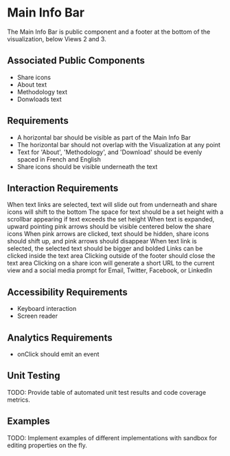 # Main Info Bar

The Main Info Bar is public component and a footer at the bottom of the visualization, below Views 
2 and 3.

## Associated Public Components

* Share icons
* About text
* Methodology text
* Donwloads text

## Requirements

* A horizontal bar should be visible as part of the Main Info Bar
* The horizontal bar should not overlap with the Visualization at any point
* Text for 'About', 'Methodology', and 'Download' should be evenly spaced in French and English
* Share icons should be visible underneath the text

## Interaction Requirements

When text links are selected, text will slide out from underneath and
  share icons will shift to the bottom
The space for text should be a set height with a scrollbar appearing if text exceeds the set height
When text is expanded, upward pointing pink arrows should be visible centered below the share icons
When pink arrows are clicked, text should be hidden, share icons should shift up,
  and pink arrows should disappear
When text link is selected, the selected text should be bigger and bolded
Links can be clicked inside the text area
Clicking outside of the footer should close the text area
Clicking on a share icon will generate a short URL to the current view and a social media prompt
  for Email, Twitter, Facebook, or LinkedIn


## Accessibility Requirements

* Keyboard interaction
* Screen reader

## Analytics Requirements

* onClick should emit an event

## Unit Testing

TODO: Provide table of automated unit test results and code coverage metrics.

## Examples

TODO: Implement examples of different implementations with sandbox for editing
properties on the fly.

